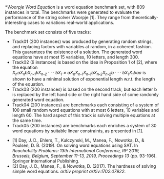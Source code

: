 **Woorpje Word Equation* is a word equation benchmark set, with 809 instances in total. The benchmarks were generated to evaluate the performance of the string solver Woorpje [1]. They range from theoretically-interesting cases to variations real-world applications.

The benchmark set consists of five tracks:
* Track01 (200 instances) was produced by generating random strings, and replacing factors with variables at random, in a coherent fashion. This guarantees the existence of a solution. The generated word equations have at most 15 variables, 10 letters, and length 300. 
* Track02 (9 instances) is based on the idea in Proposition 1 of [2], where the equation    
_X<sub>n</sub>aX<sub>n</sub>bX<sub>n-1</sub>bX<sub>n-2</sub> · · · bX<sub>1</sub> = aX<sub>n</sub>X<sub>n-1</sub>X<sub>n-1</sub>bX<sub>n-2</sub>X<sub>n-2</sub>b · · · bX<sub>1</sub>X<sub>1</sub>baa_     is shown to have a minimal solution of exponential length w.r.t. the length of
the equation. 
* Track03 (200 instances) is based on the second track, but each
letter b is replaced by the left hand side or the right hand side of some randomly generated word equation.
* Track04 (200 instances) are benchmarks each consisting of a system of 100 small random word equations with at most 6 letters, 10 variables and length 60. The
hard aspect of this track is solving multiple equations at the same time. 
* Track05 (200 instances) are benchmarks each enriches a system of 30 word equations by
suitable linear constraints, as presented in [1]. 


- [1] Day, J. D., Ehlers, T., Kulczynski, M., Manea, F., Nowotka, D., & Poulsen, D. B. (2019). On solving word equations using SAT. In _Reachability Problems: 13th International Conference, RP 2019, Brussels, Belgium, September 11–13, 2019, Proceedings 13_ (pp. 93-106). Springer International Publishing.
- [2] Day, J. D., Manea, F., & Nowotka, D. (2017). The hardness of solving simple word equations. _arXiv preprint arXiv:1702.07922_.


